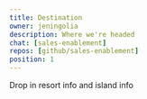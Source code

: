 ```yaml
---
title: Destination
owner: jeningolia
description: Where we're headed
chat: [sales-enablement]
repos: [github/sales-enablement]
position: 1
---
```


Drop in resort info and island info
